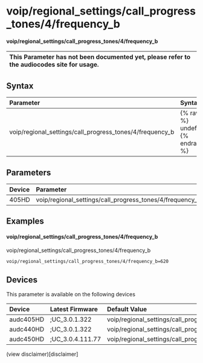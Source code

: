 ﻿---
description: voip/regional_settings/call_progress_tones/4/frequency_b
search: false
---

# voip/regional_settings/call_progress_tones/4/frequency_b

#### voip/regional_settings/call_progress_tones/4/frequency_b


| This Parameter has not been documented yet, please refer to the audiocodes site for usage.  |
| :--- |

## Syntax
| Parameter | Syntax |
| :--- | :--- |
|voip/regional_settings/call_progress_tones/4/frequency_b | {% raw %} undefined {% endraw %} |

## Parameters
|Device|Parameter|value|Description|
|:---|:---|:---|:---|
| 405HD | voip/regional_settings/call_progress_tones/4/frequency_b |  |  |

## Examples
#### voip/regional_settings/call_progress_tones/4/frequency_b

voip/regional_settings/call_progress_tones/4/frequency_b

```
voip/regional_settings/call_progress_tones/4/frequency_b=620
```

## Devices
This parameter is available on the following devices

| Device | Latest Firmware | Default Value |
|:---|:---|:---|
| audc405HD | ;UC_3.0.1.322 | voip/regional_settings/call_progress_tones/4/frequency_b=620 
| audc440HD | ;UC_3.0.1.322 | voip/regional_settings/call_progress_tones/4/frequency_b=620 
| audc450HD | ;UC_3.0.4.111.77 | voip/regional_settings/call_progress_tones/4/frequency_b=620 

(view disclaimer)[disclaimer]
